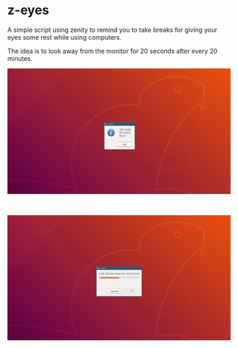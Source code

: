 # z-eyes

A simple script using zenity to remind you to take breaks for giving your eyes some rest while using computers.

The idea is to look away from the monitor for 20 seconds after every 20 minutes.


<p><img src="https://github.com/ju-sh/z-eyes/blob/master/screenshots/timeup.png?raw=true"/></p><br />
<p><img src="https://github.com/ju-sh/z-eyes/blob/master/screenshots/break.png?raw=true"/></p>
